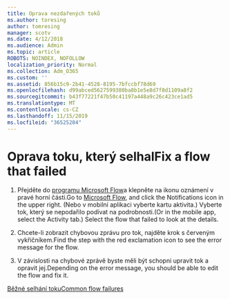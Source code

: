 ```yaml
---
title: Oprava nezdařených toků
ms.author: toresing
author: tomresing
manager: scotv
ms.date: 4/12/2018
ms.audience: Admin
ms.topic: article
ROBOTS: NOINDEX, NOFOLLOW
localization_priority: Normal
ms.collection: Adm_O365
ms.custom: ''
ms.assetid: 856b15c9-2b41-4528-8195-7bfccbf78d69
ms.openlocfilehash: d99abced5627599380ba8b1e5e8d7f8d1109a8f2
ms.sourcegitcommit: b43f77221f47b50c41197a448a9c26c423ce1ad5
ms.translationtype: MT
ms.contentlocale: cs-CZ
ms.lasthandoff: 11/15/2019
ms.locfileid: "36525204"
---
```

# <a name="fix-a-flow-that-failed"></a><span data-ttu-id="ede60-102">Oprava toku, který selhal</span><span class="sxs-lookup"><span data-stu-id="ede60-102">Fix a flow that failed</span></span>

1. <span data-ttu-id="ede60-103">Přejděte do [programu Microsoft Flow](https://flow.microsoft.com/)a klepněte na ikonu oznámení v pravé horní části.</span><span class="sxs-lookup"><span data-stu-id="ede60-103">Go to [Microsoft Flow](https://flow.microsoft.com/), and click the Notifications icon in the upper right.</span></span> <span data-ttu-id="ede60-104">(Nebo v mobilní aplikaci vyberte kartu aktivita.) Vyberte tok, který se nepodařilo podívat na podrobnosti.</span><span class="sxs-lookup"><span data-stu-id="ede60-104">(Or in the mobile app, select the Activity tab.) Select the flow that failed to look at the details.</span></span>
    
2. <span data-ttu-id="ede60-105">Chcete-li zobrazit chybovou zprávu pro tok, najděte krok s červeným vykřičníkem.</span><span class="sxs-lookup"><span data-stu-id="ede60-105">Find the step with the red exclamation icon to see the error message for the flow.</span></span>
    
3. <span data-ttu-id="ede60-106">V závislosti na chybové zprávě byste měli být schopni upravit tok a opravit jej.</span><span class="sxs-lookup"><span data-stu-id="ede60-106">Depending on the error message, you should be able to edit the flow and fix it.</span></span> 
    
[<span data-ttu-id="ede60-107">Běžné selhání toku</span><span class="sxs-lookup"><span data-stu-id="ede60-107">Common flow failures</span></span>](https://go.microsoft.com/fwlink/?linkid=872110)
  

